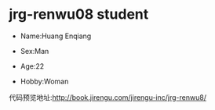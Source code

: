 # jrg-renwu08 student

- Name:Huang Enqiang

- Sex:Man

- Age:22

- Hobby:Woman

代码预览地址:http://book.jirengu.com/jirengu-inc/jrg-renwu8/
